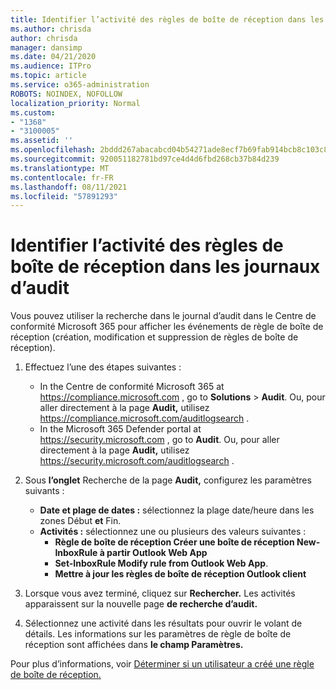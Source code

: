 ```yaml
---
title: Identifier l’activité des règles de boîte de réception dans les journaux d’audit
ms.author: chrisda
author: chrisda
manager: dansimp
ms.date: 04/21/2020
ms.audience: ITPro
ms.topic: article
ms.service: o365-administration
ROBOTS: NOINDEX, NOFOLLOW
localization_priority: Normal
ms.custom:
- "1368"
- "3100005"
ms.assetid: ''
ms.openlocfilehash: 2bddd267abacabcd04b54271ade8ecf7b69fab914bcb8c103c806c31a388d2f5
ms.sourcegitcommit: 920051182781bd97ce4d4d6fbd268cb37b84d239
ms.translationtype: MT
ms.contentlocale: fr-FR
ms.lasthandoff: 08/11/2021
ms.locfileid: "57891293"
---
```

# <a name="identify-inbox-rule-activity-in-audit-logs"></a>Identifier l’activité des règles de boîte de réception dans les journaux d’audit

Vous pouvez utiliser la recherche dans le journal d’audit dans le Centre de conformité Microsoft 365 pour afficher les événements de règle de boîte de réception (création, modification et suppression de règles de boîte de réception).

1. Effectuez l’une des étapes suivantes :
   - In the Centre de conformité Microsoft 365 at <https://compliance.microsoft.com> , go to **Solutions** \> **Audit**. Ou, pour aller directement à la page **Audit,** utilisez <https://compliance.microsoft.com/auditlogsearch> .
   - In the Microsoft 365 Defender portal at <https://security.microsoft.com> , go to **Audit**. Ou, pour aller directement à la page **Audit,** utilisez <https://security.microsoft.com/auditlogsearch> .

2. Sous **l’onglet** Recherche de la page **Audit,** configurez les paramètres suivants :
   - **Date et plage de dates :** sélectionnez la plage date/heure dans les zones Début **et** Fin. 
   - **Activités :** sélectionnez une ou plusieurs des valeurs suivantes :
     - **Règle de boîte de réception Créer une boîte de réception New-InboxRule à partir Outlook Web App**
     - **Set-InboxRule Modify rule from Outlook Web App**.
     - **Mettre à jour les règles de boîte de réception Outlook client**

3. Lorsque vous avez terminé, cliquez sur **Rechercher.** Les activités apparaissent sur la nouvelle page **de recherche d’audit.**

4. Sélectionnez une activité dans les résultats pour ouvrir le volant de détails. Les informations sur les paramètres de règle de boîte de réception sont affichées dans **le champ Paramètres.**

Pour plus d’informations, voir [Déterminer si un utilisateur a créé une règle de boîte de réception.](https://docs.microsoft.com/microsoft-365/compliance/auditing-troubleshooting-scenarios#determine-if-a-user-created-an-inbox-rule)
